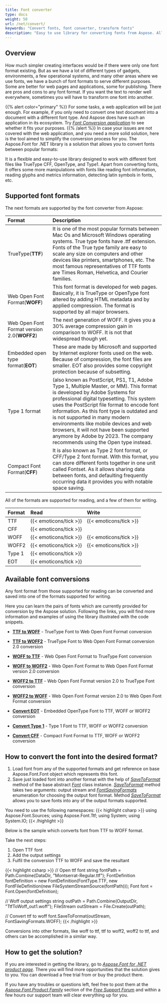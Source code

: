 ```yaml
---
title: Font converter
type: docs
weight: 50
url: /net/convert/
keywords: "Convert fonts, font converter, transform fonts"
description: "Easy to use library for converting fonts from Aspose. Allows you to work with a big range of different fonts like true type of web fonts. "
---
```




## Overview

How much simpler creating interfaces would be if there were only one font format existing. But as we have a lot of different types of gadgets, environments, a few operational systems, and many other areas where we use fonts, we have a bunch of font formats to serve different purposes. Some are better for web pages and applications, some for publishing. There are pros and cons to any font format. If you want the text to render well everywhere, sometimes you will have to transform one font into another. 

{{% alert color="primary" %}}
For some tasks, a web application will be just enough. For example, if you only need to convert one text document into a document with a different font type. And Aspose does have such an application in its ecosystem. Try [*Font Conversion application*](https://products.aspose.app/font/conversion) to see whether it fits your purposes.
{{% /alert %}} 
In case your issues are not covered with the web application, and you need a more solid solution, here is the tool aimed to simplify the conversion process for you. 
The Aspose.Font for .NET library is a solution that allows you to convert fonts between popular formats:
 
It is a flexible and easy-to-use library designed to work with different font files like TrueType CFF, OpenType, and Type1. Apart from converting fonts, it offers some more manipulations with fonts like reading font information, reading glyphs and metrics information, detecting latin symbols in fonts, etc.

## Supported font formats

The next formats are supported by the font converter from Aspose:

| **Format**| **Description**|
| :- | :- |
|TrueType(**TTF**)|It is one of the most popular formats between  Mac Os and Microsoft Windows operating systems. True type fonts have .ttf extension. Fonts of the True type family are easy to scale any size on computers and other devices like printers, smartphones, etc. The most famous representatives of TTF fonts are Times Roman, Helvetica, and Courier families.|
|Web Open Font Format(**WOFF**)|This font format is developed for web pages. Basically, it is TrueType or OpenType font altered by adding HTML metadata and by applied compression. The format is supported by all major browsers.|
|Web Open Font Format version 2.0(**WOFF2**)|The next generation of WOFF. It gives you a 30% average compression gain in comparison to WOFF. It is not that widespread though yet.|
|Embedded open type format(**EOT**)|These are made by Microsoft and supported by Internet explorer fonts used on the web. Because of compression, the font files are smaller. EOT also provides some copyright protection because of subsetting.|
|Type 1 format|(also known as PostScript, PS1, T1, Adobe Type 1, Multiple Master, or MM). This format is developed by Adobe Systems for professional digital typesetting. This system uses the PostScript file format to encode font information. As this font type is outdated and is not supported in many modern environments like mobile devices and web browsers, it will not have been supported anymore by Adobe by 2023. The company recommends using the Open type instead.|
|Compact Font Format(**CFF**)|It is also known as Type 2 font format, or CFF/Type 2 font format. With this format, you can store different fonts together in one unit called Fontset. As it allows sharing data between fonts, and defaulting frequently occurring data it provides you with notable space saving.|

All of the formats are supported for reading, and a few of them for writing. 

|**Format**|**Read**|**Write**|
| :- | :- | :- |
|TTF|{{< emoticons/tick >}}|{{< emoticons/tick >}}|
|CFF|{{< emoticons/tick >}}| |
|WOFF|{{< emoticons/tick >}}|{{< emoticons/tick >}}|
|WOFF2|{{< emoticons/tick >}}|{{< emoticons/tick >}}|
|Type 1|{{< emoticons/tick >}}| |
|EOT|{{< emoticons/tick >}}| |

## Available font conversions

Any font format from those supported for reading can be converted and saved into one of the formats supported for writing.

Here you can learn the pairs of fonts which are currently provided for conversion by the Aspose solution. Following the links, you will find more information and examples of using the library illustrated with the code snippets.

- [**TTF to WOFF**](ttf-to-woff) - TrueType Font to Web Open Font Format conversion

- [**TTF to WOFF2**](ttf-to-woff2) - TrueType Font to Web Open Font Format conversion 2.0 conversion

- [**WOFF to TTF**](woff-to-ttf) - Web Open Font Format to TrueType Font conversion

- [**WOFF to WOFF2**](woff-to-woff2) - Web Open Font Format to Web Open Font Format version 2.0 conversion

- [**WOFF2 to TTF**](woff2-to-ttf) - Web Open Font Format version 2.0 to TrueType Font conversion

- [**WOFF2 to WOFF**](woff2-to-woff) - Web Open Font Format version 2.0 to Web Open Font Format conversion

- [**Convert EOT**](eot) - Embedded OpenType Font to TTF, WOFF or WOFF2 conversion

- [**Convert Type 1**](type1) - Type 1 Font to TTF, WOFF or WOFF2 conversion

- [**Convert CFF**](cff) - Compact Font Format to TTF, WOFF or WOFF2 conversion

## How to convert the font into the desired format?

1. Load font from any of the supported formats and get reference on base Aspose.Font.Font object which represents this font.
2. Save just loaded font into another format with the help of 
[*SaveToFormat*](https://apireference.aspose.com/font/net/aspose.font/font/methods/savetoformat) method of the base abstract [*Font*](https://apireference.aspose.com/font/net/aspose.font/font) class instance.  [*SaveToFormat*](https://apireference.aspose.com/font/net/aspose.font/font/methods/savetoformat) method takes two arguments: output stream and [*FontSavingFormats*](https://apireference.aspose.com/font/net/aspose.font/fontsavingformats) enumeration for choosing the output font format.
Method  [*SaveToFormat*](https://apireference.aspose.com/font/net/aspose.font/font/methods/savetoformat) allows you to save fonts into any of the output formats supported. 

You need to use the following namespaces:
{{< highlight csharp >}} 
using Aspose.Font.Sources;
using Aspose.Font.Ttf;
using System;
using System.IO;
{{< /highlight >}}

Below is the sample which converts font from TTF to WOFF format.

Take the next steps:
1. Open TTF font
2. Add the output settings
3. Fulfil the conversion TTF to WOFF and save the resultant

{{< highlight csharp >}}
// Open ttf font
    string fontPath = Path.Combine(DataDir, "Montserrat-Regular.ttf");
    FontDefinition fontDefinition = new FontDefinition(FontType.TTF, new FontFileDefinition(new FileSystemStreamSource(fontPath)));
    Font font = Font.Open(fontDefinition);

// Woff output settings
    string outPath = Path.Combine(OutputDir, "TtfToWoff_out1.woff");
    FileStream outStream = File.Create(outPath);
    
// Convert ttf to woff
    font.SaveToFormat(outStream, FontSavingFormats.WOFF);
{{< /highlight >}}

Conversions into other formats, like woff to ttf, ttf to woff2, woff2 to ttf, and others can be accomplished in a similar way.

## How to get the solution?

If you are interested in getting the library, go to [*Aspose.Font for .NET product page*](https://products.aspose.com/font/net/). There you will find more opportunities that the solution gives to you. You can download a free trial from or buy the product there.

If you have any troubles or questions left, feel free to post them at the [*Aspose.Font.Product Family*](https://forum.aspose.com/c/font/41) section of the [*Free Support Forum*](https://forum.aspose.com/) and within a few hours our support team will clear everything up for you.







